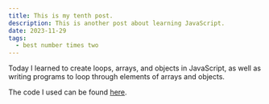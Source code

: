 ```yaml
---
title: This is my tenth post.
description: This is another post about learning JavaScript.
date: 2023-11-29
tags:
  - best number times two
---
```

Today I learned to create loops, arrays, and objects in JavaScript, as well as writing programs to loop through elements of arrays and objects.

The code I used can be found <a href="https://codepen.io/Joseph-Carter/pen/BaMONxY?editors=0010" target="_blank">here</a>.